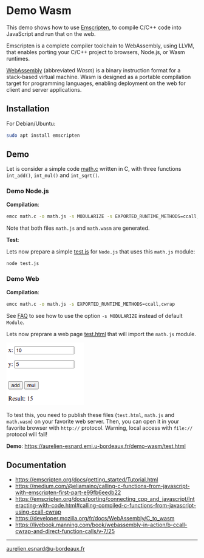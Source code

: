 # Demo Wasm

This demo shows how to use [Emscripten](https://emscripten.org/index.html), to
compile C/C++ code into JavaScript and run that on the web.

Emscripten is a complete compiler toolchain to WebAssembly, using LLVM, that
enables porting your C/C++ project to browsers, Node.js, or Wasm runtimes.

[WebAssembly](https://webassembly.org/) (abbreviated *Wasm*) is a binary
instruction format for a stack-based virtual machine. Wasm is designed as a
portable compilation target for programming languages, enabling deployment on
the web for client and server applications.

## Installation

For Debian/Ubuntu:

```bash
sudo apt install emscripten
```

## Demo

Let is consider a simple code [math.c](math.c) written in C, with three
functions `int_add()`, `int_mul()` and `int_sqrt()`.

### Demo Node.js

**Compilation**:

```bash
emcc math.c -o math.js -s MODULARIZE -s EXPORTED_RUNTIME_METHODS=ccall,cwrap
```

Note that both files `math.js` and `math.wasm` are generated.

**Test**:

Lets now prepare a simple [test.js](test.js) for `Node.js` that uses this
`math.js` module:

```bash
node test.js
```

### Demo Web

**Compilation**:

```bash
emcc math.c -o math.js -s EXPORTED_RUNTIME_METHODS=ccall,cwrap
```

See [FAQ](https://emscripten.org/docs/getting_started/FAQ.html) to see how to
use the option `-s MODULARIZE` instead of default `Module`.

Lets now preprare a web page [test.html](test.html) that will import the
`math.js` module.

![](wasm-add.png)

To test this, you need to publish these files (`test.html`, `math.js` and
`math.wasm`) on your favorite web server. Then, you can open it in your favorite
browser with `http://` protocol. Warning, local access with `file://` protocol
will fail!

**Demo**: <https://aurelien-esnard.emi.u-bordeaux.fr/demo-wasm/test.html>



## Documentation

* <https://emscripten.org/docs/getting_started/Tutorial.html>
* <https://medium.com/@eliamaino/calling-c-functions-from-javascript-with-emscripten-first-part-e99fb6eedb22>
* <https://emscripten.org/docs/porting/connecting_cpp_and_javascript/Interacting-with-code.html#calling-compiled-c-functions-from-javascript-using-ccall-cwrap>
* <https://developer.mozilla.org/fr/docs/WebAssembly/C_to_wasm>
* <https://livebook.manning.com/book/webassembly-in-action/b-ccall-cwrap-and-direct-function-calls/v-7/25>

---
aurelien.esnard@u-bordeaux.fr

